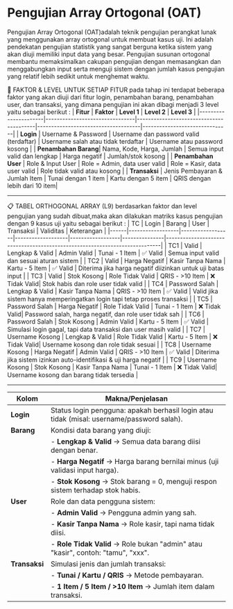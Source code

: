 # Pengujian Array Ortogonal (OAT) 
  Pengujian Array Ortogonal (OAT)adalah teknik pengujian perangkat lunak yang menggunakan array ortogonal untuk membuat kasus uji. Ini adalah pendekatan
  pengujian statistik yang sangat berguna ketika sistem yang akan diuji memiliki input data yang besar. Pengujian susunan ortogonal membantu memaksimalkan 
  cakupan pengujian dengan memasangkan dan menggabungkan input serta menguji sistem dengan
  jumlah kasus pengujian yang relatif lebih sedikit untuk menghemat waktu.
  
🧩 FAKTOR & LEVEL UNTUK SETIAP FITUR
pada tahap ini terdapat beberapa faktor yang akan  diuji dari fitur login, penambahan barang, penambahan user, dan transaksi, yang dimana pengujian ini akan dibagi menjadi 3 level yaitu sebagai berikut :
| **Fitur**             | **Faktor**                     | **Level 1**                             | **Level 2**                         | **Level 3**                    |
|----------------------|--------------------------------|-----------------------------------------|-------------------------------------|-------------------------------|
| **Login**            | Username & Password            | Username dan password valid (terdaftar) | Username salah atau tidak terdaftar | Username atau password kosong |
| **Penambahan Barang**| Nama, Kode, Harga, Jumlah      | Semua input valid dan lengkap           | Harga negatif                       | Jumlah/stok kosong            |
| **Penambahan User**  | Role & Input User              | Role = Admin, data user valid           | Role = Kasir, data user valid       | Role tidak valid atau kosong  |
| **Transaksi**        | Jenis Pembayaran & Jumlah Item | Tunai dengan 1 item                     | Kartu dengan 5 item                 | QRIS dengan lebih dari 10 item|

---
📋 TABEL ORTHOGONAL ARRAY (L9)
berdasarkan faktor dan level pengujian yang sudah dibuat,maka akan dilakukan matriks kasus pengujian dengan 9 kasus uji yaitu sebagai berikut :
| TC   | Login           | Barang          | User             | Transaksi       | Validitas     | Keterangan                                                                 |
|------|------------------|------------------|-------------------|------------------|---------------|----------------------------------------------------------------------------|
| TC1  | Valid            | Lengkap & Valid  | Admin Valid       | Tunai - 1 Item   | ✅ Valid      | Semua input valid dan sesuai aturan sistem                                |
| TC2  | Valid            | Harga Negatif    | Kasir Tanpa Nama  | Kartu - 5 Item   | ✅ Valid      | Diterima jika harga negatif diizinkan untuk uji batas input               |
| TC3  | Valid            | Stok Kosong      | Role Tidak Valid  | QRIS - >10 Item  | ❌ Tidak Valid| Stok habis dan role user tidak valid                                      |
| TC4  | Password Salah   | Lengkap & Valid  | Kasir Tanpa Nama  | QRIS - >10 Item  | ✅ Valid      | Valid jika sistem hanya memperingatkan login tapi tetap proses transaksi  |
| TC5  | Password Salah   | Harga Negatif    | Role Tidak Valid  | Tunai - 1 Item   | ❌ Tidak Valid| Password salah, harga negatif, dan role user tidak sah                    |
| TC6  | Password Salah   | Stok Kosong      | Admin Valid       | Kartu - 5 Item   | ✅ Valid      | Simulasi login gagal, tapi data transaksi dan user masih valid            |
| TC7  | Username Kosong  | Lengkap & Valid  | Role Tidak Valid  | Kartu - 5 Item   | ❌ Tidak Valid| Username kosong dan role tidak sesuai                                     |
| TC8  | Username Kosong  | Harga Negatif    | Admin Valid       | QRIS - >10 Item  | ✅ Valid      | Diterima jika sistem izinkan auto-identifikasi & uji harga negatif        |
| TC9  | Username Kosong  | Stok Kosong      | Kasir Tanpa Nama  | Tunai - 1 Item   | ❌ Tidak Valid| Username kosong dan barang tidak tersedia                                 |

---

| Kolom        | Makna/Penjelasan                                                                 |
|--------------|-----------------------------------------------------------------------------------|
| **Login**    | Status login pengguna: apakah berhasil login atau tidak (misal: username/password salah). |
| **Barang**   | Kondisi data barang yang diuji:                                                  |
|              | - **Lengkap & Valid** → Semua data barang diisi dengan benar.                    |
|              | - **Harga Negatif** → Harga barang bernilai minus (uji validasi input harga).    |
|              | - **Stok Kosong** → Stok barang = 0, menguji respon sistem terhadap stok habis.   |
| **User**     | Role dan data pengguna sistem:                                                    |
|              | - **Admin Valid** → Pengguna admin yang sah.                                     |
|              | - **Kasir Tanpa Nama** → Role kasir, tapi nama tidak diisi.                      |
|              | - **Role Tidak Valid** → Role bukan "admin" atau "kasir", contoh: "tamu", "xxx". |
| **Transaksi**| Simulasi jenis dan jumlah transaksi:                                              |
|              | - **Tunai / Kartu / QRIS** → Metode pembayaran.                                  |
|              | - **1 Item / 5 Item / >10 Item** → Jumlah item dalam transaksi.
